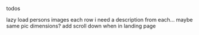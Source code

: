 todos

lazy load persons images each row
i need a description from each... maybe same pic dimensions?
add scroll down when in landing page
